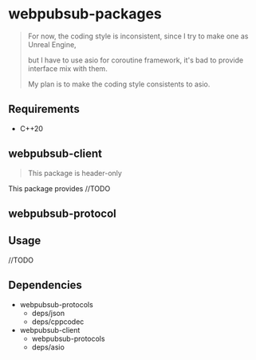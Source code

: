# webpubsub-packages

> For now, the coding style is inconsistent, since I try to make one as Unreal Engine,
>
> but I have to use asio for coroutine framework, it's bad to provide interface mix with them.
>
> My plan is to make the coding style consistents to asio.


## Requirements

- C++20

## webpubsub-client

> This package is header-only

This package provides //TODO

## webpubsub-protocol

## Usage

//TODO

## Dependencies

- webpubsub-protocols
  - deps/json
  - deps/cppcodec
- webpubsub-client
  - webpubsub-protocols
  - deps/asio
